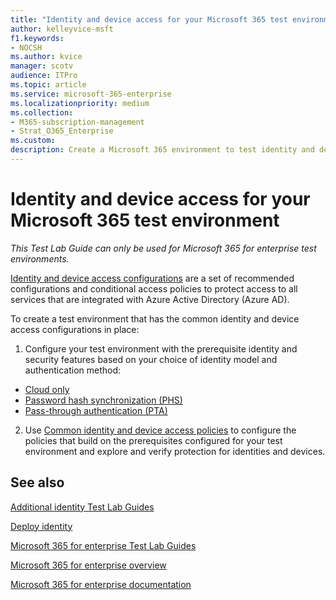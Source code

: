 ```yaml
---
title: "Identity and device access for your Microsoft 365 test environment"
author: kelleyvice-msft
f1.keywords:
- NOCSH
ms.author: kvice
manager: scotv
audience: ITPro
ms.topic: article
ms.service: microsoft-365-enterprise
ms.localizationpriority: medium
ms.collection: 
- M365-subscription-management
- Strat_O365_Enterprise
ms.custom:
description: Create a Microsoft 365 environment to test identity and device access.
---
```


# Identity and device access for your Microsoft 365 test environment

*This Test Lab Guide can only be used for Microsoft 365 for enterprise test environments.*

[Identity and device access configurations](../security/office-365-security/microsoft-365-policies-configurations.md) are a set of recommended configurations and conditional access policies to protect access to all services that are integrated with Azure Active Directory (Azure AD).

To create a test environment that has the common identity and device access configurations in place:

1. Configure your test environment with the prerequisite identity and security features based on your choice of identity model and authentication method:

  - [Cloud only](cloud-only-prereqs-m365-test-environment.md)
  - [Password hash synchronization (PHS)](phs-prereqs-m365-test-environment.md)
  - [Pass-through authentication (PTA)](pta-prereqs-m365-test-environment.md)

2. Use [Common identity and device access policies](../security/office-365-security/identity-access-policies.md) to configure the policies that build on the prerequisites configured for your test environment and explore and verify protection for identities and devices.

## See also

[Additional identity Test Lab Guides](m365-enterprise-test-lab-guides.md#identity)

[Deploy identity](deploy-identity-solution-overview.md)

[Microsoft 365 for enterprise Test Lab Guides](m365-enterprise-test-lab-guides.md)

[Microsoft 365 for enterprise overview](microsoft-365-overview.md)

[Microsoft 365 for enterprise documentation](/microsoft-365-enterprise/)
